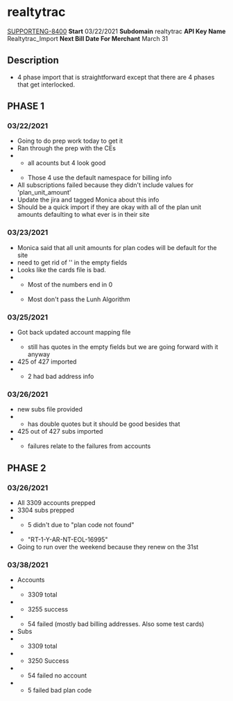 # realtytrac
[SUPPORTENG-8400](https://jira.recurly.net/browse/SUPPORTENG-8400)
**Start** 03/22/2021
**Subdomain** realtytrac
**API Key Name** Realtytrac_Import
**Next Bill Date For Merchant** March 31

## Description
* 4 phase import that is straightforward except that there are 4 phases that get interlocked.

## PHASE 1
### 03/22/2021
* Going to do prep work today to get it
* Ran through the prep with the CEs
* * all acounts but 4 look good
* * Those 4 use the default namespace for billing info
* All subscriptions failed because they didn't include values for 'plan_unit_amount'
* Update the jira and tagged Monica about this info
* Should be a quick import if they are okay with all of the plan unit amounts defaulting to what ever is in their site
### 03/23/2021
* Monica said that all unit amounts for plan codes will be default for the site
* need to get rid of '' in the empty fields
* Looks like the cards file is bad.
* * Most of the numbers end in 0
* * Most don't pass the Lunh Algorithm
### 03/25/2021
* Got back updated account mapping file
* * still has quotes in the empty fields but we are going forward with it anyway
* 425 of 427 imported
* * 2 had bad address info
### 03/26/2021
* new subs file provided
* * has double quotes but it should be good besides that
* 425 out of 427 subs imported
* * failures relate to the failures from accounts

## PHASE 2
### 03/26/2021
* All 3309 accounts prepped
* 3304 subs prepped
* * 5 didn't due to "plan code not found"
* * "RT-1-Y-AR-NT-EOL-16995"
* Going to run over the weekend because they renew on the 31st

### 03/38/2021
* Accounts
* * 3309 total
* * 3255 success
* * 54 failed (mostly bad billing addresses. Also some test cards)
* Subs
* * 3309 total
* * 3250 Success
* * 54 failed no account
* * 5 failed bad plan code